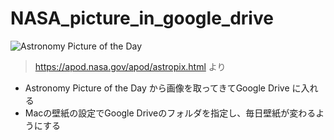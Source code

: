 # NASA_picture_in_google_drive

![Astronomy Picture of the Day](https://raw.githubusercontent.com/wiki/tonkatu05/NASA_picture_in_google_drive/images/ISSLightShow_nasa_4928.jpg)

> https://apod.nasa.gov/apod/astropix.html より

- Astronomy Picture of the Day から画像を取ってきてGoogle Drive に入れる
- Macの壁紙の設定でGoogle Driveのフォルダを指定し、毎日壁紙が変わるようにする

